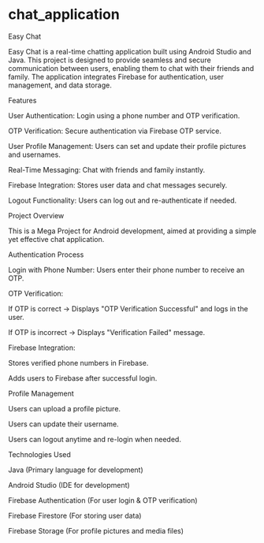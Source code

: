 # chat_application
Easy Chat

Easy Chat is a real-time chatting application built using Android Studio and Java. This project is designed to provide seamless and secure communication between users, enabling them to chat with their friends and family. The application integrates Firebase for authentication, user management, and data storage.

Features

User Authentication: Login using a phone number and OTP verification.

OTP Verification: Secure authentication via Firebase OTP service.

User Profile Management: Users can set and update their profile pictures and usernames.

Real-Time Messaging: Chat with friends and family instantly.

Firebase Integration: Stores user data and chat messages securely.

Logout Functionality: Users can log out and re-authenticate if needed.

Project Overview

This is a Mega Project for Android development, aimed at providing a simple yet effective chat application.

Authentication Process

Login with Phone Number: Users enter their phone number to receive an OTP.

OTP Verification:

If OTP is correct → Displays "OTP Verification Successful" and logs in the user.

If OTP is incorrect → Displays "Verification Failed" message.

Firebase Integration:

Stores verified phone numbers in Firebase.

Adds users to Firebase after successful login.

Profile Management

Users can upload a profile picture.

Users can update their username.

Users can logout anytime and re-login when needed.

Technologies Used

Java (Primary language for development)

Android Studio (IDE for development)

Firebase Authentication (For user login & OTP verification)

Firebase Firestore (For storing user data)

Firebase Storage (For profile pictures and media files)
